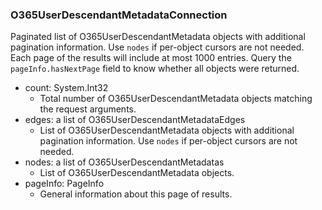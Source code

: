 ### O365UserDescendantMetadataConnection
Paginated list of O365UserDescendantMetadata objects with additional pagination information. Use `nodes` if per-object cursors are not needed. Each page of the results will include at most 1000 entries. Query the `pageInfo.hasNextPage` field to know whether all objects were returned.

- count: System.Int32
  - Total number of O365UserDescendantMetadata objects matching the request arguments.
- edges: a list of O365UserDescendantMetadataEdges
  - List of O365UserDescendantMetadata objects with additional pagination information. Use `nodes` if per-object cursors are not needed.
- nodes: a list of O365UserDescendantMetadatas
  - List of O365UserDescendantMetadata objects.
- pageInfo: PageInfo
  - General information about this page of results.

